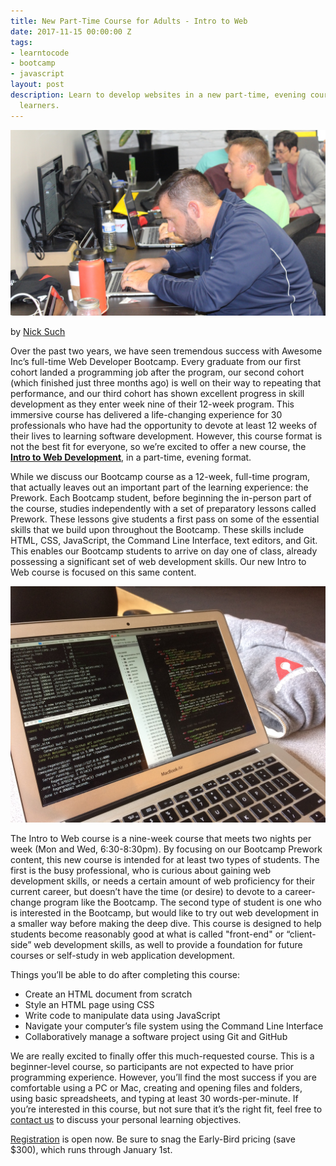```yaml
---
title: New Part-Time Course for Adults - Intro to Web
date: 2017-11-15 00:00:00 Z
tags:
- learntocode
- bootcamp
- javascript
layout: post
description: Learn to develop websites in a new part-time, evening course for adult
  learners.
---
```


![Adults learn to code at Awesome Inc](/img/blog/intro-to-web-development-awesome-inc.jpg)

by [Nick Such](https://plus.google.com/+NickSuch/)

Over the past two years, we have seen tremendous success with Awesome Inc’s full-time Web Developer Bootcamp. Every graduate from our first cohort landed a programming job after the program, our second cohort (which finished just three months ago) is well on their way to repeating that performance, and our third cohort has shown excellent progress in skill development as they enter week nine of their 12-week program. This immersive course has delivered a life-changing experience for 30 professionals who have had the opportunity to devote at least 12 weeks of their lives to learning software development. However, this course format is not the best fit for everyone, so we’re excited to offer a new course, the **[Intro to Web Development](https://www.eventbrite.com/e/intro-to-web-development-spring-2018-tickets-39667189632)**, in a part-time, evening format.

<!--more-->

While we discuss our Bootcamp course as a 12-week, full-time program, that actually leaves out an important part of the learning experience: the Prework. Each Bootcamp student, before beginning the in-person part of the course, studies independently with a set of preparatory lessons called Prework. These lessons give students a first pass on some of the essential skills that we build upon throughout the Bootcamp. These skills include HTML, CSS, JavaScript, the Command Line Interface, text editors, and Git. This enables our Bootcamp students to arrive on day one of class, already possessing a significant set of web development skills. Our new Intro to Web course is focused on this same content.

![Laptop with terminal and text editor with HTML code](/img/blog/intro-to-web-laptop-code.jpg)

The Intro to Web course is a nine-week course that meets two nights per week (Mon and Wed, 6:30-8:30pm). By focusing on our Bootcamp Prework content, this new course is intended for at least two types of students. The first is the busy professional, who is curious about gaining web development skills, or needs a certain amount of web proficiency for their current career, but doesn’t have the time (or desire) to devote to a career-change program like the Bootcamp. The second type of student is one who is interested in the Bootcamp, but would like to try out web development in a smaller way before making the deep dive. This course is designed to help students become reasonably good at what is called "front-end" or “client-side” web development skills, as well to provide a foundation for future courses or self-study in web application development.

Things you’ll be able to do after completing this course:

* Create an HTML document from scratch
* Style an HTML page using CSS
* Write code to manipulate data using JavaScript
* Navigate your computer’s file system using the Command Line Interface
* Collaboratively manage a software project using Git and GitHub

We are really excited to finally offer this much-requested course. This is a beginner-level course, so participants are not expected to have prior programming experience. However, you’ll find the most success if you are comfortable using a PC or Mac, creating and opening files and folders, using basic spreadsheets, and typing at least 30 words-per-minute. If you’re interested in this course, but not sure that it’s the right fit, feel free to [contact us](https://www.awesomeincu.com/contact/) to discuss your personal learning objectives.

[Registration](https://www.eventbrite.com/e/intro-to-web-development-spring-2018-tickets-39667189632) is open now. Be sure to snag the Early-Bird pricing (save $300), which runs through January 1st.